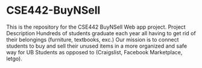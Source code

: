 # CSE442-BuyNSell
This is the repository for the CSE442 BuyNSell Web app project.
Project Description 
Hundreds of students graduate each year all having to get rid of their belongings (furniture, textbooks, exc.) Our mission is to connect students to buy and sell their unused items in a more organized and safe way for UB Students as opposed to (Craigslist, Facebook Marketplace, letgo).  
